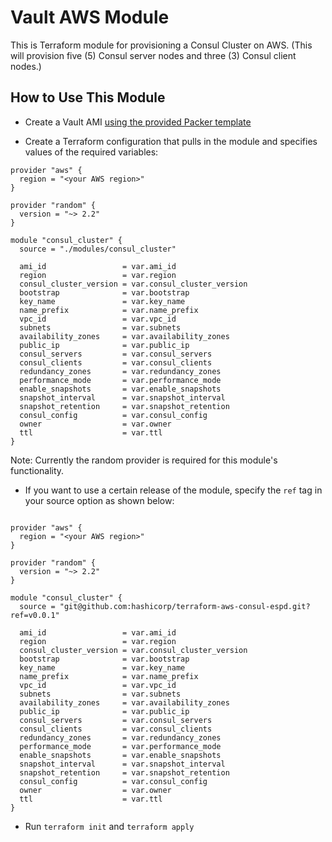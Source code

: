 # Vault AWS Module

This is Terraform module for provisioning a Consul Cluster on AWS. (This will provision five (5) Consul server nodes and three (3) Consul client nodes.)

## How to Use This Module

- Create a Vault AMI [using the provided Packer template](modules/consul_cluster/packer)

- Create a Terraform configuration that pulls in the module and specifies values of the required variables:

```hcl
provider "aws" {
  region = "<your AWS region>"
}

provider "random" {
  version = "~> 2.2"
}

module "consul_cluster" {
  source = "./modules/consul_cluster"

  ami_id                 = var.ami_id
  region                 = var.region
  consul_cluster_version = var.consul_cluster_version
  bootstrap              = var.bootstrap
  key_name               = var.key_name
  name_prefix            = var.name_prefix
  vpc_id                 = var.vpc_id
  subnets                = var.subnets
  availability_zones     = var.availability_zones
  public_ip              = var.public_ip
  consul_servers         = var.consul_servers
  consul_clients         = var.consul_clients
  redundancy_zones       = var.redundancy_zones
  performance_mode       = var.performance_mode
  enable_snapshots       = var.enable_snapshots
  snapshot_interval      = var.snapshot_interval
  snapshot_retention     = var.snapshot_retention
  consul_config          = var.consul_config
  owner                  = var.owner
  ttl                    = var.ttl
}
```

Note: Currently the random provider is required for this module's functionality.

- If you want to use a certain release of the module, specify the `ref` tag in your source option as shown below:

```hcl

provider "aws" {
  region = "<your AWS region>"
}

provider "random" {
  version = "~> 2.2"
}

module "consul_cluster" {
  source = "git@github.com:hashicorp/terraform-aws-consul-espd.git?ref=v0.0.1"

  ami_id                 = var.ami_id
  region                 = var.region
  consul_cluster_version = var.consul_cluster_version
  bootstrap              = var.bootstrap
  key_name               = var.key_name
  name_prefix            = var.name_prefix
  vpc_id                 = var.vpc_id
  subnets                = var.subnets
  availability_zones     = var.availability_zones
  public_ip              = var.public_ip
  consul_servers         = var.consul_servers
  consul_clients         = var.consul_clients
  redundancy_zones       = var.redundancy_zones
  performance_mode       = var.performance_mode
  enable_snapshots       = var.enable_snapshots
  snapshot_interval      = var.snapshot_interval
  snapshot_retention     = var.snapshot_retention
  consul_config          = var.consul_config
  owner                  = var.owner
  ttl                    = var.ttl
}
```

- Run `terraform init` and `terraform apply`
